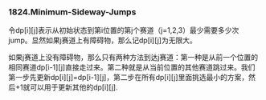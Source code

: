 ### 1824.Minimum-Sideway-Jumps

令dp[i][j]表示从初始状态到第i位置的第j个赛道（j=1,2,3）最少需要多少次jump。显然如果j赛道上有障碍物，那么记dp[i][j]为无限大。

如果j赛道上没有障碍物，那么只有两种方法到达j赛道：第一种是从前一个位置的相同赛道dp[i-1][j]直接走过来。第二种就是从当前位置的其他赛道跳过来。我们第一步先更新dp[i][j]=dp[i-1][j]，第二步在所有dp[i][j]里面挑选最小的方案，然后+1就可以用于更新其他的dp[i][j].
